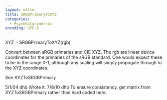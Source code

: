 ```yaml
---
layout: mfile
title: SRGBPrimaryToXYZ
categories:
  - PsychColorimetric
encoding: UTF-8
---
```


XYZ = SRGBPrimaryToXYZ(rgb)

Convert between sRGB primaries and CIE XYZ.
The rgb are linear device coordinates for the primaries of the sRGB
standard.  One would expect these to be in the range 0-1, although
any scaling will simply propogate through to the XYZ coordinates.

See XYZToSRGBPrimary

5/1/04  dhb  Wrote it.
7/8/10    dhb  To ensure consistency, get matrix from XYZToSRGBPrimary rather than hard coded here.